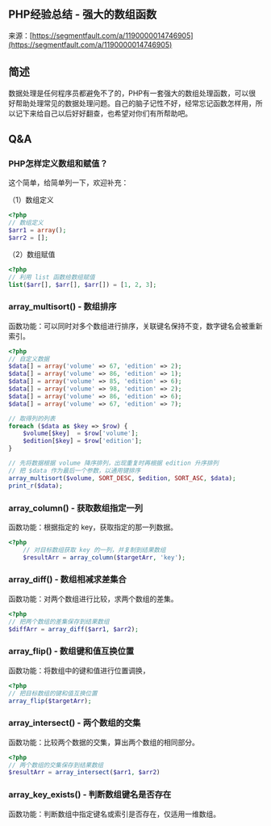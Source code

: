 ## PHP经验总结 - 强大的数组函数

来源：[https://segmentfault.com/a/1190000014746905](https://segmentfault.com/a/1190000014746905)


## 简述

数据处理是任何程序员都避免不了的，PHP有一套强大的数组处理函数，可以很好帮助处理常见的数据处理问题。自己的脑子记性不好，经常忘记函数怎样用，所以记下来给自己以后好好翻查，也希望对你们有所帮助吧。
## Q&A
### PHP怎样定义数组和赋值？

这个简单，给简单列一下，欢迎补充：

（1）数组定义

```php
<?php
// 数组定义
$arr1 = array();
$arr2 = [];
```

（2）数组赋值

```php
<?php
// 利用 list 函数给数组赋值
list($arr[], $arr[], $arr[]) = [1, 2, 3];
```
### array_multisort() - 数组排序

函数功能：可以同时对多个数组进行排序，关联键名保持不变，数字键名会被重新索引。

```php
<?php
// 自定义数据
$data[] = array('volume' => 67, 'edition' => 2);
$data[] = array('volume' => 86, 'edition' => 1);
$data[] = array('volume' => 85, 'edition' => 6);
$data[] = array('volume' => 98, 'edition' => 2);
$data[] = array('volume' => 86, 'edition' => 6);
$data[] = array('volume' => 67, 'edition' => 7);

// 取得列的列表
foreach ($data as $key => $row) {
    $volume[$key]  = $row['volume'];
    $edition[$key] = $row['edition'];
}

// 先将数据根据 volume 降序排列，出现重复时再根据 edition 升序排列
// 把 $data 作为最后一个参数，以通用键排序
array_multisort($volume, SORT_DESC, $edition, SORT_ASC, $data);
print_r($data);
```
### array_column() - 获取数组指定一列

函数功能：根据指定的 key，获取指定的那一列数据。

```php
<?php
    // 对目标数组获取 key 的一列，并复制到结果数组
    $resultArr = array_column($targetArr, 'key');
```
### array_diff() - 数组相减求差集合

函数功能：对两个数组进行比较，求两个数组的差集。

```php
<?php
// 把两个数组的差集保存到结果数组
$diffArr = array_diff($arr1, $arr2);
```
### array_flip() - 数组键和值互换位置

函数功能：将数组中的键和值进行位置调换，

```php
<?php
// 把目标数组的键和值互换位置
array_flip($targetArr);
```
### array_intersect() - 两个数组的交集

函数功能：比较两个数据的交集，算出两个数组的相同部分。

```php
<?php
// 两个数组的交集保存到结果数组
$resultArr = array_intersect($arr1, $arr2)
```
### array_key_exists() - 判断数组键名是否存在

函数功能：判断数组中指定键名或索引是否存在，仅适用一维数组。

<?php

```php
// 判断数组是否有 key 这个键
if(!array_key_exists('key', $targetArr)) {
    throw new \Exception('目标数组没有key这个键！');
}
```

### array_merge() - 合并数组

函数功能：合并多个数据，不会合并相同键值的元素。

```php
<?php
// 合并数组
$resultArr = array_merge($arr1, $arr2)
```
### array_pad() - 按照设定补全数组元素

函数功能：设定函数长度，多除少补地保证数组长度跟设定的一致，可以设置补充元素的值。

```php
<?php
// 结果计划是：$resultArr = [1,2,3,0,0]
$resultArr = array_pad([1,2,3], 5, 0);
```
### array_pop() - 数组最后一个元素出栈（删）

函数功能：把数组最后一个函数去掉。

```php
<?php
// 删掉最后一个元素
$resultArr = array_pop([1,2,3]);// $resultArr = [3]; [1,2]
```
### array_product() - 数组内元素相乘

函数功能：计算数组内的所有元素相乘的结果，空数组返回1。

```php
<?php
// 数组内元素相乘
$result = array_product([1,2,3]) // $result = 6
```
### array_sum() - 数组内元素相加

函数功能：计算数组内所有元素相加的结果，空数组返回0。

```php
<?php
// 数组内元素相加
$result = array_product([1,2,3]) // $result = 6
```
### array_push() - 数组叠加元素

函数功能：给数组叠加（入栈）元素，可以是多个。

```php
<?php
//  数组加元素 
$resultArr = array_push([1,2],3,4); // $resultArr = [1,2,3,4]
```
### array_search() - 数组搜索键值

函数功能：搜索数组指定值，搜索成功将返回首个元素的键值。

```php
<?php
// 把数组搜索 needle 的结果保存起来
$result = array_search('needle', $targetArr);
```
### array_shift() - 数组第一个元素出栈（删）

函数功能：把数组中的第一个元素删掉，弹出第一个元素。

```php
<?php
// 删掉第一个元素
$resultArr = array_shift([1,2,3]); // [2,3]
```
### implode() - 数组转字符串

函数功能：把数组以一定格式转为字符串。

```php
<?php
$arr = array('Hello','World!','I','love','Shanghai!');
echo implode(" ",$arr);// 数组以空格连在一起，转成字符串
```
### explode() - 字符串转数组

函数功能：把字符串以一定格式切割转为数组。

```php
<?php
$str = "Hello world. I love Shanghai!";
print_r (explode(" ",$str));// 字符串以空格的方式切割，转为数组
```
### 未完待续
